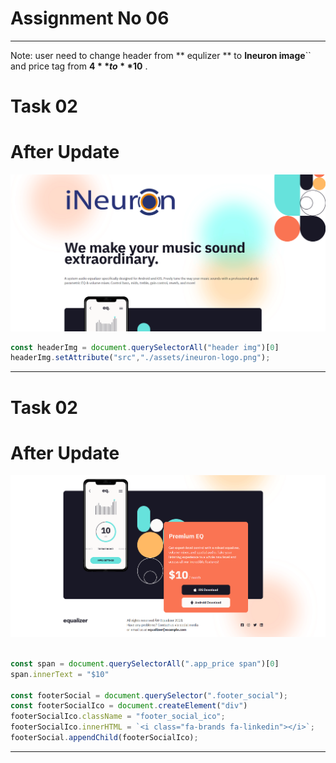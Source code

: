 # **Assignment No 06**
---
Note: user need to change header from ** equlizer **  to **Ineuron image**`` and price tag from **$4** to **$10** .

# **Task 02**

# **After Update**

![output image](./assets/dom-%20assignment-06-task-01.png)

```js
const headerImg = document.querySelectorAll("header img")[0]
headerImg.setAttribute("src","./assets/ineuron-logo.png");
```

---


# **Task 02**

# **After Update**

![output image](./assets/dom-assignment-06-task-02.png)

```js

const span = document.querySelectorAll(".app_price span")[0]
span.innerText = "$10"

const footerSocial = document.querySelector(".footer_social");
const footerSocialIco = document.createElement("div")
footerSocialIco.className = "footer_social_ico";
footerSocialIco.innerHTML = `<i class="fa-brands fa-linkedin"></i>`;
footerSocial.appendChild(footerSocialIco);

```

---




